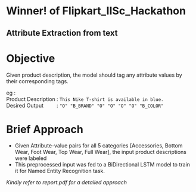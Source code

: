 # Winner! of Flipkart_IISc_Hackathon

## Attribute Extraction from text

# Objective
Given product description, the model should tag any attribute values by their corresponding tags.

eg : <br />
Product Description : `This Nike T-shirt is available in blue.`<br />
Desired Output  &nbsp; &nbsp; &nbsp; &nbsp; : `"O" "B_BRAND" "O" "O" "O" "O" "B_COLOR"` <br />

# Brief Approach
- Given Attribute-value pairs for all 5 categories [Accessories, Bottom Wear, Foot Wear, Top Wear, Full Wear], the input product descriptions were labeled
- This preprocessed input was fed to a BiDirectional LSTM model to train it for Named Entity Recognition task.


*Kindly refer to report.pdf for a detailed approach*


